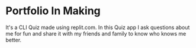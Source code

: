 # Portfolio In Making

It's a CLI Quiz made using replit.com. In this Quiz app I ask questions about me for fun and share it with my friends and family to know who knows me better. 
